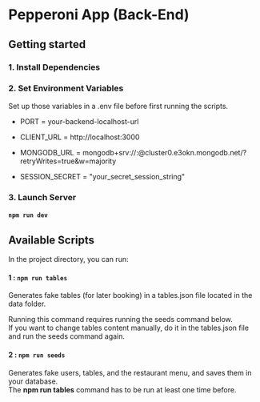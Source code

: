 # Pepperoni App (Back-End)

## Getting started

### 1. Install Dependencies

### 2. Set Environment Variables

Set up those variables in a .env file before first running the scripts.

- PORT = your-backend-localhost-url

- CLIENT_URL = http://localhost:3000

- MONGODB_URL = mongodb+srv://<user>:<password>@cluster0.e3okn.mongodb.net/<dbname>?retryWrites=true&w=majority

- SESSION_SECRET = "your_secret_session_string"

### 3. Launch Server

#### `npm run dev`

## Available Scripts

In the project directory, you can run:

#### 1 : `npm run tables`

Generates fake tables (for later booking) in a tables.json file located in the data folder.

Running this command requires running the seeds command below.\
If you want to change tables content manually, do it in the tables.json file and run the seeds command again.

#### 2 : `npm run seeds`

Generates fake users, tables, and the restaurant menu, and saves them in your database.\
The **npm run tables** command has to be run at least one time before.
